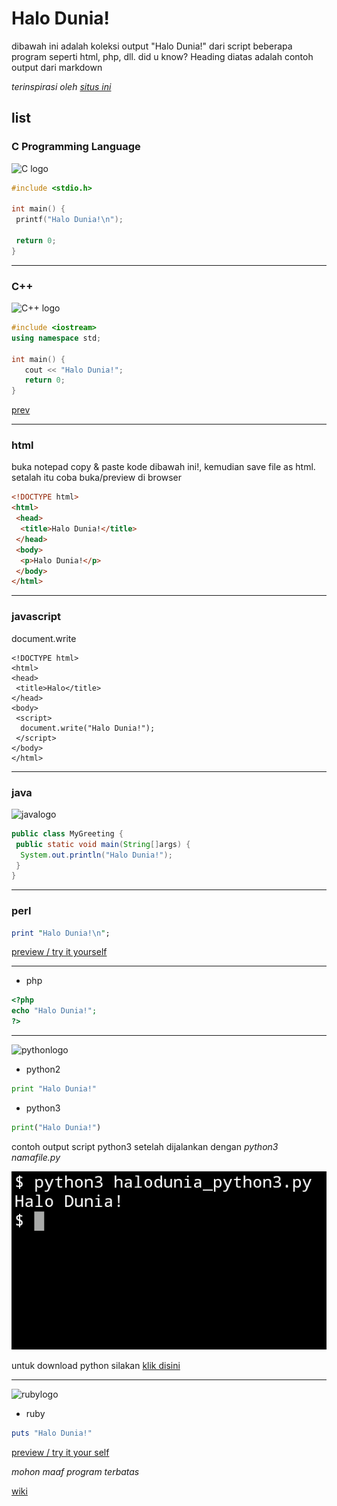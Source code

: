 # Halo Dunia!

dibawah ini adalah koleksi output "Halo Dunia!" dari script beberapa program seperti html, php, dll.
did u know? Heading diatas adalah contoh output dari markdown

*terinspirasi oleh [situs ini](http://helloworldcollection.de)*


## list

### C Programming Language

![C logo](https://fedrikaristiyanto.github.io/halo-dunia/img/clogo.svg)



```c
#include <stdio.h>

int main() {
 printf("Halo Dunia!\n");

 return 0;
}
```


***

### C++


![C++ logo](https://fedrikaristiyanto.github.io/halo-dunia/img/cpplogo.svg)

```c++
#include <iostream>
using namespace std;

int main() {
   cout << "Halo Dunia!";
   return 0;
}
```

[prev](https://ide.geeksforgeeks.org/ciK2uIUAhi)


***

### html

buka notepad copy & paste kode dibawah ini!, kemudian save file as html.
setalah itu coba buka/preview di browser

```html
<!DOCTYPE html>
<html>
 <head>
  <title>Halo Dunia!</title>
 </head>
 <body>
  <p>Halo Dunia!</p>
 </body>
</html>
```

***

### javascript

document.write

```
<!DOCTYPE html>
<html>
<head>
 <title>Halo</title>
</head>
<body>
 <script>
  document.write("Halo Dunia!");
 </script>
</body>
</html>
```

***

### java

![javalogo](https://fedrikaristiyanto.github.io/halo-dunia/img/javalogo.svg)

```java
public class MyGreeting {
 public static void main(String[]args) {
  System.out.println("Halo Dunia!");
 }
}
```

***

### perl

```perl
print "Halo Dunia!\n";
```

[preview / try it yourself](https://fedrikaristiyanto.github.io/halo-dunia/prev/hdperl.html)

***

- php

```php
<?php
echo "Halo Dunia!";
?>
```

***

![pythonlogo](https://fedrikaristiyanto.github.io/halo-dunia/img/pythonlogo.svg)

- python2

```python
print "Halo Dunia!"
```


- python3

```python
print("Halo Dunia!")
```
contoh output script python3 setelah dijalankan dengan _python3 namafile.py_

![output](https://raw.githubusercontent.com/fedrikaristiyanto/halo-dunia/master/img/20190522_123340.png)

untuk download python silakan [klik disini](https://www.python.org)

***

![rubylogo](https://fedrikaristiyanto.github.io/halo-dunia/img/rubylogo.svg)

- ruby

```ruby
puts "Halo Dunia!"
```

[preview / try it your self](https://fedrikaristiyanto.github.io/halo-dunia/prev/hdruby.html)

*mohon maaf program terbatas*

[wiki](https://github.com/fedrikaristiyanto/halo-dunia/wiki)
